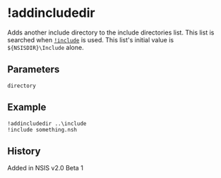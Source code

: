 # !addincludedir

Adds another include directory to the include directories list. This list is searched when [`!include`](!include.md) is used. This list's initial value is `${NSISDIR}\Include` alone.

## Parameters

    directory

## Example

    !addincludedir ..\include
	!include something.nsh

## History

Added in NSIS v2.0 Beta 1
